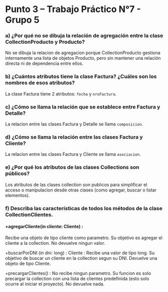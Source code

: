 # Punto 3 – Trabajo Práctico N°7 - Grupo 5

### a) ¿Por qué no se dibuja la relación de agregación entre la clase CollectionProducto y Producto?
No se dibuja la relacion de agregacion porque CollectionProducto gestiona internamente una lista de objetos Producto, pero sin mantener una relación directa ni de dependencia entre ellos.

### b) ¿Cuántos atributos tiene la clase Factura? ¿Cuáles son los nombres de esos atributos?
La clase Factura tiene 2 atributos: `fecha` y `nroFactura`.

### c) ¿Cómo se llama la relación que se establece entre Factura y Detalle?
La relacion entre las clases Factura y Detalle se llama `composicion`.

### d) ¿Cómo se llama la relación entre las clases Factura y Cliente?
La relacion entre las clases Factura y Cliente se llama `asociacion`.

### e) ¿Por qué los atributos de las clases Collections son públicos?
Los atributos de las clases collection son publicos para simplificar el acceso o manipulacion desde otras clases (como agregar, buscar o listar elementos).

### f) Describa las características de todos los métodos de la clase CollectionClientes.
#### +agregarCliente(in cliente: Cliente) :
Recibe una objeto de tipo cliente como parametro.
Su objetivo es agregar el cliente a la collection.
No devuelve ningun valor.

+buscarPorDNI (in dni: long) : Cliente :
Recibe una valor de tipo long.
Su objetivo de buscar un cliente en la collection segun su DNI.
Devuelve una objeto de tipo Cliente.

+precargarClientes() :
No recibe ningun parametro.
Su funcion es solo precargar la collection con una lista de clientes predefinida (esto solo ocurre al iniciar el proyecto).
No devuelve nada.

